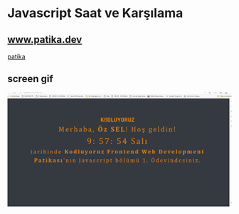 # Javascript Saat ve Karşılama

## www.patika.dev

[patika](www.patika.dev)



## screen gif

![screenshot](./screen.gif)